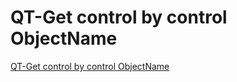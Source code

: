 # QT-Get control by control ObjectName
[QT-Get control by control ObjectName](https://aiwithcloud.com/2022/09/19/qt_get_control_by_control_objectname/)
